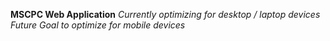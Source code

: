 **MSCPC Web Application**
_Currently optimizing for desktop / laptop devices_
_Future Goal to optimize for mobile devices_
